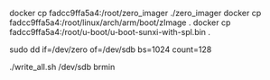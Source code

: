 
docker cp fadcc9ffa5a4:/root/zero_imager ./zero_imager
docker cp fadcc9ffa5a4:/root/linux/arch/arm/boot/zImage .
docker cp fadcc9ffa5a4:/root/u-boot/u-boot-sunxi-with-spl.bin .


sudo dd if=/dev/zero of=/dev/sdb bs=1024 count=128

./write_all.sh /dev/sdb brmin
